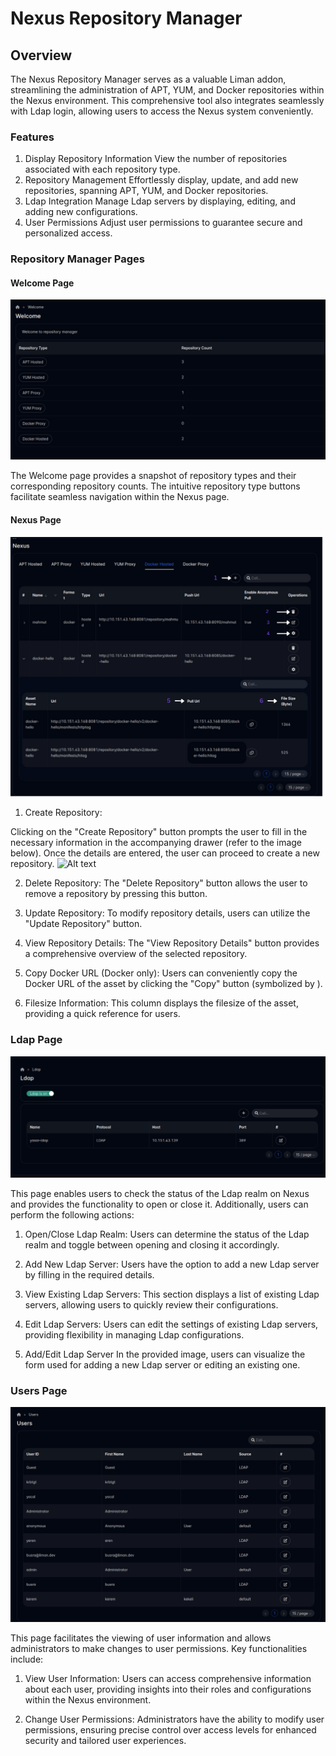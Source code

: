 # Nexus Repository Manager

## Overview

The Nexus Repository Manager serves as a valuable Liman addon, streamlining the administration of APT, YUM, and Docker repositories within the Nexus environment. This comprehensive tool also integrates seamlessly with Ldap login, allowing users to access the Nexus system conveniently.

### Features

1. Display Repository Information
   View the number of repositories associated with each repository type.
2. Repository Management
   Effortlessly display, update, and add new repositories, spanning APT, YUM, and Docker repositories.
3. Ldap Integration
   Manage Ldap servers by displaying, editing, and adding new configurations.
4. User Permissions
   Adjust user permissions to guarantee secure and personalized access.

### Repository Manager Pages

#### Welcome Page

![preview welcome](readme_images/welcome.png)

The Welcome page provides a snapshot of repository types and their corresponding repository counts. The intuitive repository type buttons facilitate seamless navigation within the Nexus page.

#### Nexus Page

![Alt text](readme_images/nexus.png)

1. Create Repository:

Clicking on the "Create Repository" button prompts the user to fill in the necessary information in the accompanying drawer (refer to the image below). Once the details are entered, the user can proceed to create a new repository.
![Alt text](image.png)

2. Delete Repository:
   The "Delete Repository" button allows the user to remove a repository by pressing this button.
3. Update Repository:
   To modify repository details, users can utilize the "Update Repository" button.

4. View Repository Details:
   The "View Repository Details" button provides a comprehensive overview of the selected repository.

5. Copy Docker URL (Docker only):
   Users can conveniently copy the Docker URL of the asset by clicking the "Copy" button (symbolized by <i class="fa-regular fa-copy"></i>).

6. Filesize Information:
   This column displays the filesize of the asset, providing a quick reference for users.

### Ldap Page

![Alt Text](readme_images/ldap.png)

This page enables users to check the status of the Ldap realm on Nexus and provides the functionality to open or close it. Additionally, users can perform the following actions:

1. Open/Close Ldap Realm:
   Users can determine the status of the Ldap realm and toggle between opening and closing it accordingly.

2. Add New Ldap Server:
   Users have the option to add a new Ldap server by filling in the required details.

3. View Existing Ldap Servers:
   This section displays a list of existing Ldap servers, allowing users to quickly review their configurations.

4. Edit Ldap Servers:
   Users can edit the settings of existing Ldap servers, providing flexibility in managing Ldap configurations.

5. Add/Edit Ldap Server
   In the provided image, users can visualize the form used for adding a new Ldap server or editing an existing one.

### Users Page

![Alt text](readme_images/users.png)

This page facilitates the viewing of user information and allows administrators to make changes to user permissions. Key functionalities include:

1. View User Information:
   Users can access comprehensive information about each user, providing insights into their roles and configurations within the Nexus environment.

2. Change User Permissions:
   Administrators have the ability to modify user permissions, ensuring precise control over access levels for enhanced security and tailored user experiences.
